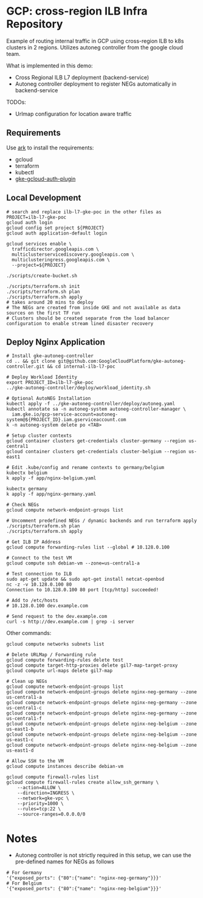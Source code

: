 # GCP: cross-region ILB Infra Repository

Example of routing internal traffic in GCP using cross-region ILB to k8s clusters in 2 regions.
Utilizes autoneg controller from the google cloud team.

What is implemented in this demo:
- Cross Regional ILB L7 deployment (backend-service)
- Autoneg controller deployment to register NEGs automatically in backend-service

TODOs:
- Urlmap configuration for location aware traffic

## Requirements

Use [ark](https://github.com/alexellis/arkade) to install the requirements:

* gcloud
* terraform
* kubectl
* [gke-gcloud-auth-plugin](https://cloud.google.com/kubernetes-engine/docs/how-to/cluster-access-for-kubectl#install_plugin)

## Local Development

```
# search and replace ilb-l7-gke-poc in the other files as
PROJECT=ilb-l7-gke-poc
gcloud auth login
gcloud config set project ${PROJECT}
gcloud auth application-default login

gcloud services enable \
  trafficdirector.googleapis.com \
  multiclusterservicediscovery.googleapis.com \
  multiclusteringress.googleapis.com \
  --project=${PROJECT}

./scripts/create-bucket.sh

./scripts/terraform.sh init
./scripts/terraform.sh plan
./scripts/terraform.sh apply
# takes around 20 mins to deploy
# The NEGs are created from inside GKE and not available as data sources on the first TF run
# Clusters should be created separate from the load balancer configuration to enable stream lined disaster recovery
```

## Deploy Nginx Application

```
# Install gke-autoneg-controller
cd .. && git clone git@github.com:GoogleCloudPlatform/gke-autoneg-controller.git && cd internal-ilb-l7-poc

# Deploy Workload Identity
export PROJECT_ID=ilb-l7-gke-poc
../gke-autoneg-controller/deploy/workload_identity.sh

# Optional AutoNEG Installation
kubectl apply -f ../gke-autoneg-controller/deploy/autoneg.yaml
kubectl annotate sa -n autoneg-system autoneg-controller-manager \
  iam.gke.io/gcp-service-account=autoneg-system@${PROJECT_ID}.iam.gserviceaccount.com
k -n autoneg-system delete po <TAB>

# Setup cluster contexts
gcloud container clusters get-credentials cluster-germany --region us-central1
gcloud container clusters get-credentials cluster-belgium --region us-east1

# Edit .kube/config and rename contexts to germany/belgium
kubectx belgium
k apply -f app/nginx-belgium.yaml

kubectx germany
k apply -f app/nginx-germany.yaml

# Check NEGs
gcloud compute network-endpoint-groups list

# Uncomment predefined NEGs / dynamic backends and run terraform apply
./scripts/terraform.sh plan
./scripts/terraform.sh apply

# Get ILB IP Address
gcloud compute forwarding-rules list --global # 10.128.0.100

# Connect to the test VM
gcloud compute ssh debian-vm --zone=us-central1-a

# Test connection to ILB
sudo apt-get update && sudo apt-get install netcat-openbsd
nc -z -v 10.128.0.100 80
Connection to 10.128.0.100 80 port [tcp/http] succeeded!

# Add to /etc/hosts
# 10.128.0.100 dev.example.com

# Send request to the dev.example.com
curl -s http://dev.example.com | grep -i server

```

Other commands:

```
gcloud compute networks subnets list

# Delete URLMap / Forwarding rule
gcloud compute forwarding-rules delete test
gcloud compute target-http-proxies delete gil7-map-target-proxy
gcloud compute url-maps delete gil7-map

# Clean up NEGs
gcloud compute network-endpoint-groups list
gcloud compute network-endpoint-groups delete nginx-neg-germany --zone us-central1-a
gcloud compute network-endpoint-groups delete nginx-neg-germany --zone us-central1-c
gcloud compute network-endpoint-groups delete nginx-neg-germany --zone us-central1-f
gcloud compute network-endpoint-groups delete nginx-neg-belgium --zone us-east1-b
gcloud compute network-endpoint-groups delete nginx-neg-belgium --zone us-east1-c
gcloud compute network-endpoint-groups delete nginx-neg-belgium --zone us-east1-d

# Allow SSH to the VM
gcloud compute instances describe debian-vm

gcloud compute firewall-rules list
gcloud compute firewall-rules create allow_ssh_germany \
    --action=ALLOW \
    --direction=INGRESS \
    --network=gke-vpc \
    --priority=1000 \
    --rules=tcp:22 \
    --source-ranges=0.0.0.0/0
```

# Notes

* Autoneg controller is not strictly required in this setup, we can use the pre-defined names for NEGs as follows

```
# For Germany
'{"exposed_ports": {"80":{"name": "nginx-neg-germany"}}}'
# For Belgium
'{"exposed_ports": {"80":{"name": "nginx-neg-belgium"}}}'
```
